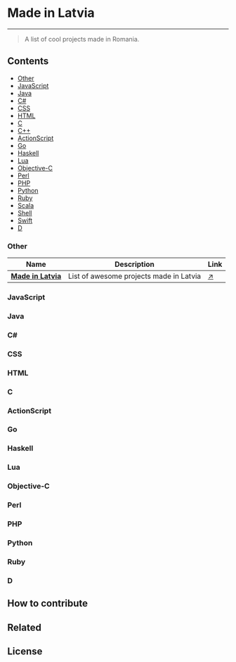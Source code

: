 
# Made in Latvia

____

> A list of cool projects made in Romania.

## Contents

 - [Other](#other)
 - [JavaScript](#javascript)
 - [Java](#java)
 - [C#](#csharp)
 - [CSS](#css)
 - [HTML](#html)
 - [C](#c)
 - [C++](#cpp)
 - [ActionScript](#actionscript)
 - [Go](#go)
 - [Haskell](#haskell)
 - [Lua](#lua)
 - [Objective-C](#objective-c)
 - [Perl](#perl)
 - [PHP](#php)
 - [Python](#python)
 - [Ruby](#ruby)
 - [Scala](#scala)
 - [Shell](#shell)
 - [Swift](#swift)
 - [D](#d)

### <a name="other"></a> Other

Name | Description | Link
 --- | --- | ---
 [**Made in Latvia**](https://github.com/ummahusla/Made-in-Latvia) | List of awesome projects made in Latvia | [:arrow_upper_right:](https://github.com/ummahusla/Made-in-Latvia)

### <a name="javascript"></a> JavaScript
### <a name="java"></a> Java
### <a name="csharp"></a> C# #
### <a name="css"></a> CSS
### <a name="html"></a> HTML
### <a name="c"></a> C
### <a name="actionscript"></a> ActionScript
### <a name="go"></a> Go
### <a name="haskell"></a> Haskell
### <a name="lua"></a> Lua
### <a name="objective-c"></a> Objective-C
### <a name="perl"></a> Perl
### <a name="php"></a> PHP
### <a name="python"></a> Python
### <a name="ruby"></a> Ruby
### <a name="d"></a> D

## How to contribute

## Related

## License
